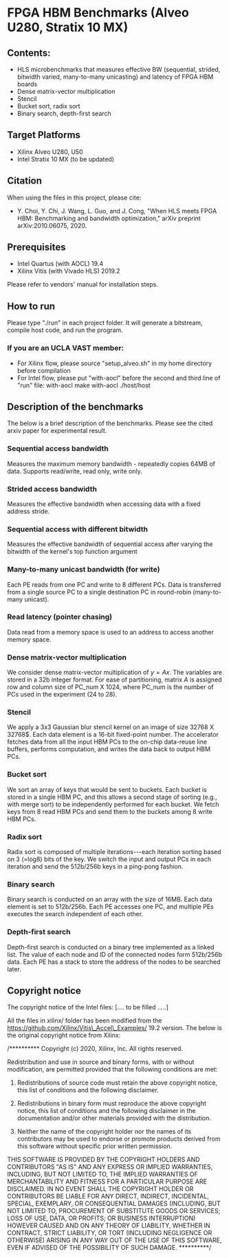 # FPGA HBM Benchmarks (Alveo U280, Stratix 10 MX)


## Contents:
* HLS microbenchmarks that measures effective BW (sequential, strided, bitwidth varied, many-to-many unicasting) and latency of FPGA HBM boards
* Dense matrix-vector multiplication
* Stencil
* Bucket sort, radix sort
* Binary search, depth-first search


## Target Platforms
* Xilinx Alveo U280, U50
* Intel Stratix 10 MX (to be updated)


## Citation
When using the files in this project, please cite:

* Y. Choi, Y. Chi, J. Wang, L. Guo, and J. Cong, "When HLS meets FPGA HBM: Benchmarking and bandwidth optimization," arXiv preprint arXiv:2010.06075, 2020.


## Prerequisites
* Intel Quartus (with AOCL) 19.4
* Xilinx Vitis (with Vivado HLS) 2019.2

Please refer to vendors' manual for installation steps.


## How to run
Please type "./run" in each project folder. It will generate a bitstream, compile host code, and run the program.

### If you are an UCLA VAST member:
* For Xilinx flow, please source "setup\_alveo.sh" in my home directory before compilation
* For Intel flow, please put "with-aocl" before the second and third line of "run" file:
    with-aocl make
    with-aocl ./host/host

## Description of the benchmarks

The below is a brief description of the benchmarks. Please see the cited arxiv paper for experimental result.

### Sequential access bandwidth
Measures the maximum memory bandwidth - repeatedly copies 64MB of data.
Supports read/write, read only, write only.

### Strided access bandwidth
Measures the effective bandwidth when accessing data with a fixed address stride.

### Sequential access with different bitwidth
Measures the effective bandwidth of sequential access after varying the bitwidth of the kernel's top function argument

### Many-to-many unicast bandwidth (for write)
Each PE reads from one PC and write to 8 different PCs. Data is transferred from a single source PC to a single destination PC in round-robin (many-to-many unicast).

### Read latency (pointer chasing)
Data read from a memory space is used to an address to access another memory space.

### Dense matrix-vector multiplication
We consider dense matrix-vector multiplication of $y=Ax$. The variables are stored in a 32b integer format. For ease of partitioning, matrix $A$ is assigned row and column size of PC\_num X 1024, where PC\_num is the number of PCs used in the experiment (24 to 28).

### Stencil
We apply a 3x3 Gaussian blur stencil kernel on an image of size 32768 X 32768$. Each data element is a 16-bit fixed-point number. The accelerator fetches data from all the input HBM PCs to the on-chip data-reuse line buffers, performs computation, and writes the data back to output HBM PCs.

### Bucket sort
We sort an array of keys that would be sent to buckets. Each bucket is stored in a single HBM PC, and this allows a second stage of sorting (e.g., with merge sort) to be independently performed for each bucket. We fetch keys from 8 read HBM PCs and send them to the buckets among 8 write HBM PCs. 

### Radix sort
Radix sort is composed of multiple iterations---each iteration sorting based on 3 (=log8) bits of the key. We switch the input and output PCs in each iteration and send the 512b/256b keys in a ping-pong fashion.

### Binary search
Binary search is conducted on an array with the size of 16MB. Each data element is set to 512b/256b. Each PE accesses one PC, and multiple PEs executes the search independent of each other.

### Depth-first search
Depth-first search is conducted on a binary tree implemented as a linked list. The value of each node and ID of the connected nodes form 512b/256b data. Each PE has a stack to store the address of the nodes to be searched later. 


## Copyright notice

The copyright notice of the Intel files:
[.... to be filled .....]

All the files in xilinx/ folder has been modified from the https://github.com/Xilinx/Vitis\_Accel\_Examples/ 19.2 version. The below is the original copyright notice from Xilinx:

/**********
Copyright (c) 2020, Xilinx, Inc.
All rights reserved.

Redistribution and use in source and binary forms, with or without modification,
are permitted provided that the following conditions are met:

1. Redistributions of source code must retain the above copyright notice,
this list of conditions and the following disclaimer.

2. Redistributions in binary form must reproduce the above copyright notice,
this list of conditions and the following disclaimer in the documentation
and/or other materials provided with the distribution.

3. Neither the name of the copyright holder nor the names of its contributors
may be used to endorse or promote products derived from this software
without specific prior written permission.

THIS SOFTWARE IS PROVIDED BY THE COPYRIGHT HOLDERS AND CONTRIBUTORS "AS IS" AND
ANY EXPRESS OR IMPLIED WARRANTIES, INCLUDING, BUT NOT LIMITED TO,
THE IMPLIED WARRANTIES OF MERCHANTABILITY AND FITNESS FOR A PARTICULAR PURPOSE
ARE DISCLAIMED.
IN NO EVENT SHALL THE COPYRIGHT HOLDER OR CONTRIBUTORS BE LIABLE FOR ANY DIRECT,
INDIRECT,
INCIDENTAL, SPECIAL, EXEMPLARY, OR CONSEQUENTIAL DAMAGES (INCLUDING, BUT NOT
LIMITED TO,
PROCUREMENT OF SUBSTITUTE GOODS OR SERVICES; LOSS OF USE, DATA, OR PROFITS; OR
BUSINESS INTERRUPTION)
HOWEVER CAUSED AND ON ANY THEORY OF LIABILITY, WHETHER IN CONTRACT, STRICT
LIABILITY,
OR TORT (INCLUDING NEGLIGENCE OR OTHERWISE) ARISING IN ANY WAY OUT OF THE USE OF
THIS SOFTWARE,
EVEN IF ADVISED OF THE POSSIBILITY OF SUCH DAMAGE.
**********/

